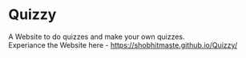 # Quizzy
A Website to do quizzes and make your own quizzes.<br>
Experiance the Website here - https://shobhitmaste.github.io/Quizzy/
